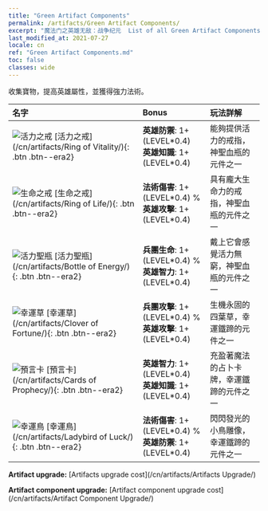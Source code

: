 ```yaml
---
title: "Green Artifact Components"
permalink: /artifacts/Green Artifact Components/
excerpt: "魔法门之英雄无敌：战争纪元  List of all Green Artifact Components . 收集寶物，提高英雄屬性，並獲得強力法術。"
last_modified_at: 2021-07-27
locale: cn
ref: "Green Artifact Components.md"
toc: false
classes: wide
---
```


  收集寶物，提高英雄屬性，並獲得強力法術。

  |     名字    |   Bonus | 玩法詳解 | 
  |:------------|:--------|:------------| 
 | ![活力之戒](/images/t/artifact_40111.png) [活力之戒](/cn/artifacts/Ring of Vitality/){: .btn .btn--era2} | **英雄防禦**: 1+(LEVEL\*0.4)<br/>**英雄知識**: 1+(LEVEL\*0.4) | 能夠提供活力的戒指，神聖血瓶的元件之一 | 
 | ![生命之戒](/images/t/artifact_40112.png) [生命之戒](/cn/artifacts/Ring of Life/){: .btn .btn--era2} | **法術傷害**: 1+(LEVEL\*0.4) %<br/>**英雄攻擊**: 1+(LEVEL\*0.4) | 具有龐大生命力的戒指，神聖血瓶的元件之一 | 
 | ![活力聖瓶](/images/t/artifact_40113.png) [活力聖瓶](/cn/artifacts/Bottle of Energy/){: .btn .btn--era2} | **兵團生命**: 1+(LEVEL\*0.4) %<br/>**英雄智力**: 1+(LEVEL\*0.4) | 戴上它會感覺活力無窮，神聖血瓶的元件之一 | 
 | ![幸運草](/images/t/artifact_40121.png) [幸運草](/cn/artifacts/Clover of Fortune/){: .btn .btn--era2} | **兵團攻擊**: 1+(LEVEL\*0.4) %<br/>**英雄攻擊**: 1+(LEVEL\*0.4) | 生機永固的四葉草，幸運鐵蹄的元件之一 | 
 | ![預言卡](/images/t/artifact_40122.png) [預言卡](/cn/artifacts/Cards of Prophecy/){: .btn .btn--era2} | **英雄智力**: 1+(LEVEL\*0.4)<br/>**英雄知識**: 1+(LEVEL\*0.4) | 充盈著魔法的占卜卡牌，幸運鐵蹄的元件之一 | 
 | ![幸運鳥](/images/t/artifact_40123.png) [幸運鳥](/cn/artifacts/Ladybird of Luck/){: .btn .btn--era2} | **法術傷害**: 1+(LEVEL\*0.4) %<br/>**英雄防禦**: 1+(LEVEL\*0.4) | 閃閃發光的小鳥雕像，幸運鐵蹄的元件之一 | 


  **Artifact upgrade:** [Artifacts upgrade cost](/cn/artifacts/Artifacts Upgrade/)

 **Artifact component upgrade:** [Artifact component upgrade cost](/cn/artifacts/Artifact Component Upgrade/)

